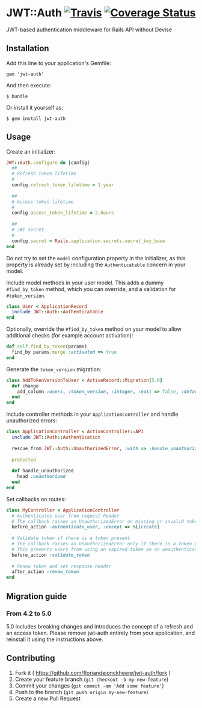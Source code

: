# JWT::Auth [![Travis](https://travis-ci.org/floriandejonckheere/jwt-auth.svg?branch=master)](https://travis-ci.org/floriandejonckheere/jwt-auth) [![Coverage Status](https://coveralls.io/repos/github/floriandejonckheere/jwt-auth/badge.svg)](https://coveralls.io/github/floriandejonckheere/jwt-auth)

JWT-based authentication middleware for Rails API without Devise

## Installation

Add this line to your application's Gemfile:

    gem 'jwt-auth'

And then execute:

    $ bundle

Or install it yourself as:

    $ gem install jwt-auth

## Usage

Create an initializer:

```ruby
JWT::Auth.configure do |config|
  ##
  # Refresh token lifetime
  #
  config.refresh_token_lifetime = 1.year
  
  ##
  # Access token lifetime
  #
  config.access_token_lifetime = 2.hours
  
  ##
  # JWT secret
  #
  config.secret = Rails.application.secrets.secret_key_base
end
```

Do not try to set the `model` configuration property in the initializer, as this property is already set by including the `Authenticatable` concern in your model.

Include model methods in your user model. This adds a dummy `#find_by_token` method, which you can override, and a validation for `#token_version`.

```ruby
class User < ApplicationRecord
  include JWT::Auth::Authenticatable
end
```

Optionally, override the `#find_by_token` method on your model to allow additional checks (for example account activation):

```ruby
def self.find_by_token(params)
  find_by params.merge :activated => true
end
```

Generate the `token_version` migration:

```ruby
class AddTokenVersionToUser < ActiveRecord::Migration[5.0]
  def change
    add_column :users, :token_version, :integer, :null => false, :default => 1
  end
end

```

Include controller methods in your `ApplicationController` and handle unauthorized errors:

```ruby
class ApplicationController < ActionController::API
  include JWT::Auth::Authentication
  
  rescue_from JWT::Auth::UnauthorizedError, :with => :handle_unauthorized
  
  protected
  
  def handle_unauthorized
    head :unauthorized
  end
end
```

Set callbacks on routes:

```ruby
class MyController < ApplicationController
  # Authenticates user from request header
  # The callback raises an UnauthorizedError on missing or invalid token 
  before_action :authenticate_user, :except => %i[create]
  
  # Validate token if there is a token present
  # The callback raises an UnauthorizedError only if there is a token present, and it is invalid
  # This prevents users from using an expired token on an unauthenticated route and getting a HTTP 2xx
  before_action :validate_token 
  
  # Renew token and set response header
  after_action :renew_token
end
```

## Migration guide

### From 4.2 to 5.0

5.0 includes breaking changes and introduces the concept of a refresh and an access token.
Please remove jwt-auth entirely from your application, and reinstall it using the instructions above.

## Contributing

1. Fork it ( https://github.com/floriandejonckheere/jwt-auth/fork )
2. Create your feature branch (`git checkout -b my-new-feature`)
3. Commit your changes (`git commit -am 'Add some feature'`)
4. Push to the branch (`git push origin my-new-feature`)
5. Create a new Pull Request
